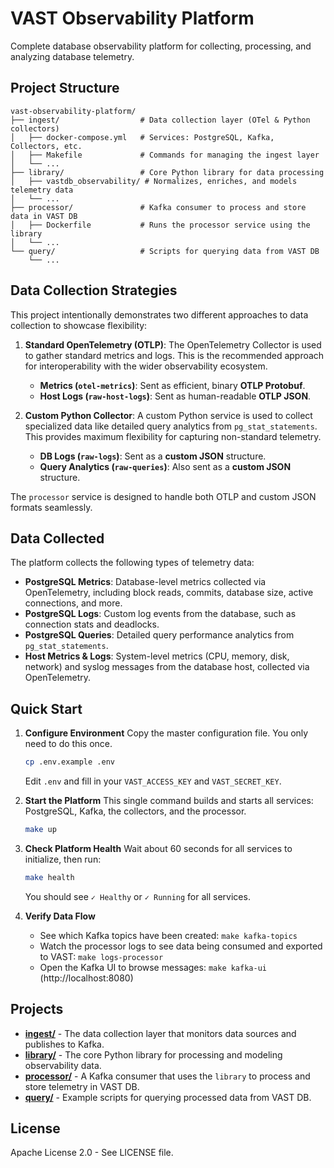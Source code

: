 # VAST Observability Platform

Complete database observability platform for collecting, processing, and analyzing database telemetry.

## Project Structure

```
vast-observability-platform/
├── ingest/                  # Data collection layer (OTel & Python collectors)
│   ├── docker-compose.yml   # Services: PostgreSQL, Kafka, Collectors, etc.
│   ├── Makefile             # Commands for managing the ingest layer
│   └── ...
├── library/                 # Core Python library for data processing
│   ├── vastdb_observability/ # Normalizes, enriches, and models telemetry data
│   └── ...
├── processor/               # Kafka consumer to process and store data in VAST DB
│   ├── Dockerfile           # Runs the processor service using the library
│   └── ...
└── query/                   # Scripts for querying data from VAST DB
    └── ...
```

## Data Collection Strategies

This project intentionally demonstrates two different approaches to data collection to showcase flexibility:

1.  **Standard OpenTelemetry (OTLP)**: The OpenTelemetry Collector is used to gather standard metrics and logs. This is the recommended approach for interoperability with the wider observability ecosystem.

      * **Metrics (`otel-metrics`)**: Sent as efficient, binary **OTLP Protobuf**.
      * **Host Logs (`raw-host-logs`)**: Sent as human-readable **OTLP JSON**.

2.  **Custom Python Collector**: A custom Python service is used to collect specialized data like detailed query analytics from `pg_stat_statements`. This provides maximum flexibility for capturing non-standard telemetry.

      * **DB Logs (`raw-logs`)**: Sent as a **custom JSON** structure.
      * **Query Analytics (`raw-queries`)**: Also sent as a **custom JSON** structure.

The `processor` service is designed to handle both OTLP and custom JSON formats seamlessly.

## Data Collected

The platform collects the following types of telemetry data:

  - **PostgreSQL Metrics**: Database-level metrics collected via OpenTelemetry, including block reads, commits, database size, active connections, and more.
  - **PostgreSQL Logs**: Custom log events from the database, such as connection stats and deadlocks.
  - **PostgreSQL Queries**: Detailed query performance analytics from `pg_stat_statements`.
  - **Host Metrics & Logs**: System-level metrics (CPU, memory, disk, network) and syslog messages from the database host, collected via OpenTelemetry.

## Quick Start

1.  **Configure Environment**
    Copy the master configuration file. You only need to do this once.
    ```bash
    cp .env.example .env
    ```
    Edit `.env` and fill in your `VAST_ACCESS_KEY` and `VAST_SECRET_KEY`.

2.  **Start the Platform**
    This single command builds and starts all services: PostgreSQL, Kafka, the collectors, and the processor.
    ```bash
    make up
    ```

3.  **Check Platform Health**
    Wait about 60 seconds for all services to initialize, then run:
    ```bash
    make health
    ```
    You should see `✓ Healthy` or `✓ Running` for all services.

4.  **Verify Data Flow**
    * See which Kafka topics have been created: `make kafka-topics`
    * Watch the processor logs to see data being consumed and exported to VAST: `make logs-processor`
    * Open the Kafka UI to browse messages: `make kafka-ui` (http://localhost:8080)

## Projects

  - **[ingest/](./ingest/)** - The data collection layer that monitors data sources and publishes to Kafka.
  - **[library/](./library/)** - The core Python library for processing and modeling observability data.
  - **[processor/](./processor/)** - A Kafka consumer that uses the `library` to process and store telemetry in VAST DB.
  - **[query/](./query/)** - Example scripts for querying processed data from VAST DB.

## License

Apache License 2.0 - See LICENSE file.
